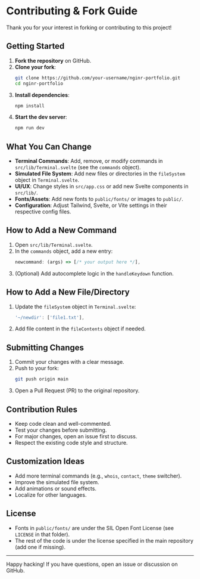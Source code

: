 # Contributing & Fork Guide

Thank you for your interest in forking or contributing to this project!

## Getting Started

1. **Fork the repository** on GitHub.
2. **Clone your fork**:
   ```bash
   git clone https://github.com/your-username/nginr-portfolio.git
   cd nginr-portfolio
   ```
3. **Install dependencies**:
   ```bash
   npm install
   ```
4. **Start the dev server**:
   ```bash
   npm run dev
   ```

## What You Can Change

- **Terminal Commands**: Add, remove, or modify commands in `src/lib/Terminal.svelte` (see the `commands` object).
- **Simulated File System**: Add new files or directories in the `fileSystem` object in `Terminal.svelte`.
- **UI/UX**: Change styles in `src/app.css` or add new Svelte components in `src/lib/`.
- **Fonts/Assets**: Add new fonts to `public/fonts/` or images to `public/`.
- **Configuration**: Adjust Tailwind, Svelte, or Vite settings in their respective config files.

## How to Add a New Command
1. Open `src/lib/Terminal.svelte`.
2. In the `commands` object, add a new entry:
   ```js
   newcommand: (args) => [/* your output here */],
   ```
3. (Optional) Add autocomplete logic in the `handleKeydown` function.

## How to Add a New File/Directory
1. Update the `fileSystem` object in `Terminal.svelte`:
   ```js
   '~/newdir': ['file1.txt'],
   ```
2. Add file content in the `fileContents` object if needed.

## Submitting Changes
1. Commit your changes with a clear message.
2. Push to your fork:
   ```bash
   git push origin main
   ```
3. Open a Pull Request (PR) to the original repository.

## Contribution Rules
- Keep code clean and well-commented.
- Test your changes before submitting.
- For major changes, open an issue first to discuss.
- Respect the existing code style and structure.

## Customization Ideas
- Add more terminal commands (e.g., `whois`, `contact`, `theme` switcher).
- Improve the simulated file system.
- Add animations or sound effects.
- Localize for other languages.

## License
- Fonts in `public/fonts/` are under the SIL Open Font License (see `LICENSE` in that folder).
- The rest of the code is under the license specified in the main repository (add one if missing).

---
Happy hacking! If you have questions, open an issue or discussion on GitHub.
